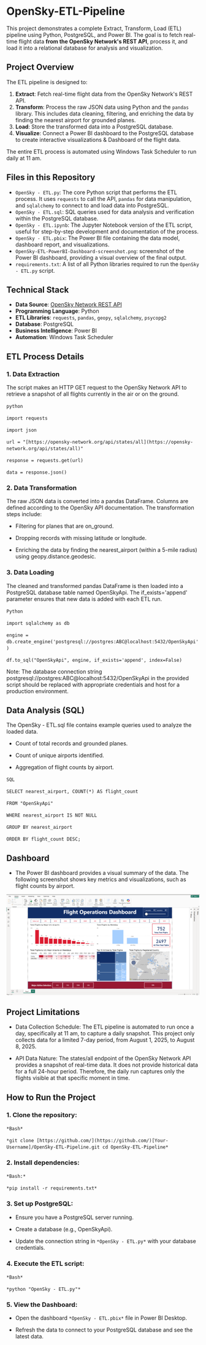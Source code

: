 # OpenSky-ETL-Pipeline

This project demonstrates a complete Extract, Transform, Load (ETL) pipeline using Python, PostgreSQL, and Power BI. The goal is to fetch real-time flight data **from the OpenSky Network's REST API**, process it, and load it into a relational database for analysis and visualization.

## Project Overview

The ETL pipeline is designed to:
1.  **Extract**: Fetch real-time flight data from the OpenSky Network's REST API.
2.  **Transform**: Process the raw JSON data using Python and the `pandas` library. This includes data cleaning, filtering, and enriching the data by finding the nearest airport for grounded planes.
3.  **Load**: Store the transformed data into a PostgreSQL database.
4.  **Visualize**: Connect a Power BI dashboard to the PostgreSQL database to create interactive visualizations & Dashboard of the flight data.

The entire ETL process is automated using Windows Task Scheduler to run daily at 11 am.

## Files in this Repository

-   `OpenSky - ETL.py`: The core Python script that performs the ETL process. It uses `requests` to call the API, `pandas` for data manipulation, and `sqlalchemy` to connect to and load data into PostgreSQL.
-   `OpenSky - ETL.sql`: SQL queries used for data analysis and verification within the PostgreSQL database.
-   `OpenSky - ETL.ipynb`: The Jupyter Notebook version of the ETL script, useful for step-by-step development and documentation of the process.
-   `OpenSky - ETL.pbix`: The Power BI file containing the data model, dashboard report, and visualizations.
-   `OpenSky-ETL-PowerBI-Dashboard-screenshot.png`: screenshot of the Power BI dashboard, providing a visual overview of the final output.
-   `requirements.txt`: A list of all Python libraries required to run the `OpenSky - ETL.py` script.

## Technical Stack

-   **Data Source**: [OpenSky Network REST API](https://opensky-network.org/api/states/all)
-   **Programming Language**: Python
-   **ETL Libraries**: `requests`, `pandas`, `geopy`, `sqlalchemy`, `psycopg2`
-   **Database**: PostgreSQL
-   **Business Intelligence**: Power BI
-   **Automation**: Windows Task Scheduler

## ETL Process Details

### 1. Data Extraction

The script makes an HTTP GET request to the OpenSky Network API to retrieve a snapshot of all flights currently in the air or on the ground.

`python`

`import requests`

`import json`

`url = "[https://opensky-network.org/api/states/all](https://opensky-network.org/api/states/all)"`

`response = requests.get(url)`

`data = response.json()`

### 2. Data Transformation
The raw JSON data is converted into a pandas DataFrame. Columns are defined according to the OpenSky API documentation. The transformation steps include:

- Filtering for planes that are on_ground.

- Dropping records with missing latitude or longitude.

- Enriching the data by finding the nearest_airport (within a 5-mile radius) using geopy.distance.geodesic.

### 3. Data Loading
The cleaned and transformed pandas DataFrame is then loaded into a PostgreSQL database table named OpenSkyApi. The if_exists='append' parameter ensures that new data is added with each ETL run.

`Python`

`import sqlalchemy as db`

`engine = db.create_engine('postgresql://postgres:ABC@localhost:5432/OpenSkyApi')`

`df.to_sql("OpenSkyApi", engine, if_exists='append', index=False)`

Note: The database connection string postgresql://postgres:ABC@localhost:5432/OpenSkyApi in the provided script should be replaced with appropriate credentials and host for a production environment.

## Data Analysis (SQL)
The OpenSky - ETL.sql file contains example queries used to analyze the loaded data.

- Count of total records and grounded planes.

- Count of unique airports identified.

- Aggregation of flight counts by airport.

`SQL`

`SELECT nearest_airport, COUNT(*) AS flight_count `

`FROM "OpenSkyApi"`

`WHERE nearest_airport IS NOT NULL`

`GROUP BY nearest_airport`

`ORDER BY flight_count DESC;`

## Dashboard 
- The Power BI dashboard provides a visual summary of the data. The following screenshot shows key metrics and visualizations, such as flight counts by airport.
  
![Power BI Dashboard](OpenSky-ETL-PowerBI-Dashboard-screenshot.png)

## Project Limitations
- Data Collection Schedule: The ETL pipeline is automated to run once a day, specifically at 11 am, to capture a daily snapshot. This project only collects data for a limited 7-day period, from August 1, 2025, to August 8, 2025.

- API Data Nature: The states/all endpoint of the OpenSky Network API provides a snapshot of real-time data. It does not provide historical data for a full 24-hour period. Therefore, the daily run captures only the flights visible at that specific moment in time.


## How to Run the Project
### 1. Clone the repository:

`*Bash*`

`*git clone [https://github.com/](https://github.com/)[Your-Username]/OpenSky-ETL-Pipeline.git
cd OpenSky-ETL-Pipeline*`

### 2. Install dependencies:

`*Bash:*`

`*pip install -r requirements.txt*`

### 3. Set up PostgreSQL:

- Ensure you have a PostgreSQL server running.

- Create a database (e.g., OpenSkyApi).

- Update the connection string in `*OpenSky - ETL.py*` with your database credentials.

### 4. Execute the ETL script:

`*Bash*`

`*python "OpenSky - ETL.py"*`
### 5. View the Dashboard:

- Open the dashboard `*OpenSky - ETL.pbix*` file in Power BI Desktop.

- Refresh the data to connect to your PostgreSQL database and see the latest data.
